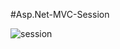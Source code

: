 #Asp.Net-MVC-Session

![session](https://user-images.githubusercontent.com/33864154/50023250-a8db2180-ffef-11e8-8427-7e0c4bc28ce8.PNG)
